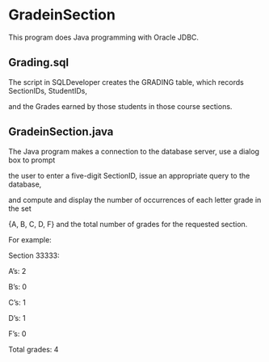 # GradeinSection

This program does Java programming with Oracle JDBC.


## Grading.sql

The script in SQLDeveloper creates the GRADING table, which records SectionIDs, StudentIDs, 

and the Grades earned by those students in those course sections.


## GradeinSection.java

The Java program makes a connection to the database server, use a dialog box to prompt

the user to enter a five-digit SectionID, issue an appropriate query to the database, 

and compute and display the number of occurrences of each letter grade in the set 

{A, B, C, D, F} and the total number of grades for the requested section.  

For example:

Section 33333:

A’s:  2

B’s:	0

C’s:	1

D’s:	1

F’s:	0

Total grades: 4




